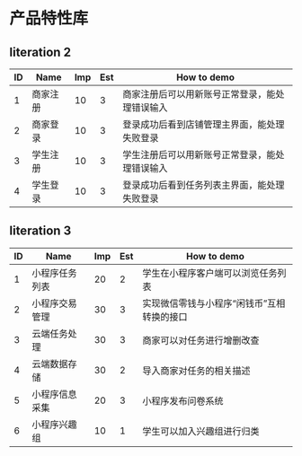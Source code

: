 # 产品特性库
## literation 2
| ID | Name | Imp | Est | How to demo |
| --- | --- | --- | --- | --- |
| 1 | 商家注册 | 10 | 3 | 商家注册后可以用新账号正常登录，能处理错误输入 |
| 2 | 商家登录 | 10 | 3 | 登录成功后看到店铺管理主界面，能处理失败登录 |
| 3 | 学生注册 | 10 | 3 | 学生注册后可以用新账号正常登录，能处理错误输入 |
| 4 | 学生登录 | 10 | 3 | 登录成功后看到任务列表主界面，能处理失败登录 |
## literation 3
| ID | Name | Imp | Est | How to demo |
| --- | --- | --- | --- | --- |
| 1 | 小程序任务列表 | 20 | 2 | 学生在小程序客户端可以浏览任务列表 |
| 2 | 小程序交易管理 | 30 | 3 | 实现微信零钱与小程序“闲钱币”互相转换的接口 |
| 3 | 云端任务处理 | 30 | 3 | 商家可以对任务进行增删改查 |
| 4 | 云端数据存储 | 30 | 2 | 导入商家对任务的相关描述 |
| 5 | 小程序信息采集 | 20 | 3 | 小程序发布问卷系统 |
| 6 | 小程序兴趣组 | 10 | 1 | 学生可以加入兴趣组进行归类 |
